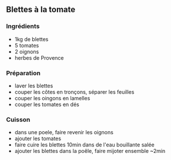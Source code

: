 ## Blettes à la tomate

### Ingrédients

- 1kg de blettes
- 5 tomates
- 2 oignons
- herbes de Provence

### Préparation

- laver les blettes
- couper les côtes en tronçons, séparer les feuilles
- couper les oingons en lamelles
- couper les tomates en dés

### Cuisson

- dans une poele, faire revenir les oignons
- ajouter les tomates
- faire cuire les blettes 10min dans de l'eau bouillante salée
- ajouter les blettes dans la poêle, faire mijoter ensemble ~2min
